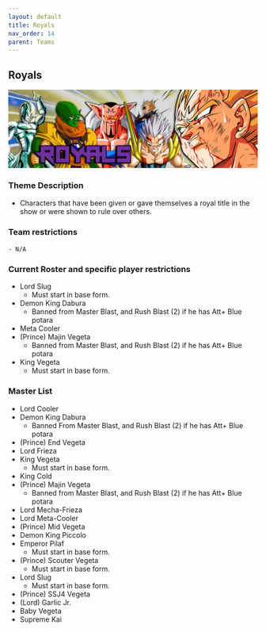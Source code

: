 ```yaml
---
layout: default
title: Royals
nav_order: 14
parent: Teams
---
```

## Royals
![](../images/royals.jpg)

### Theme Description
- Characters that have been given or gave themselves a royal title in the show or were shown to rule over others.

### Team restrictions
    - N/A
### Current Roster and specific player restrictions

- Lord Slug
    - Must start in base form.
- Demon King Dabura
  - Banned from Master Blast, and Rush Blast (2) if he has Att+ Blue potara 
- Meta Cooler
- (Prince) Majin Vegeta
  - Banned from Master Blast, and Rush Blast (2) if he has Att+ Blue potara
- King Vegeta
    - Must start in base form.

### Master List
- Lord Cooler
- Demon King Dabura
  - Banned From Master Blast, and Rush Blast (2) if he has Att+ Blue potara
- (Prince) End Vegeta
- Lord Frieza
- King Vegeta
    - Must start in base form.
- King Cold
- (Prince) Majin Vegeta
  - Banned from Master Blast, and Rush Blast (2) if he has Att+ Blue potara
- Lord Mecha-Frieza
- Lord Meta-Cooler
- (Prince) Mid Vegeta
- Demon King Piccolo
- Emperor Pilaf
    - Must start in base form.
- (Prince) Scouter Vegeta
    - Must start in base form.
- Lord Slug
    - Must start in base form.
- (Prince) SSJ4 Vegeta
- (Lord) Garlic Jr.
- Baby Vegeta
- Supreme Kai